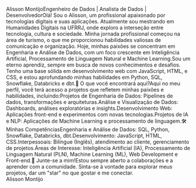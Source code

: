 Alisson MontijoEngenheiro de Dados | Analista de Dados | DesenvolvedorOlá! Sou o Alisson, um profissional apaixonado por tecnologias digitais e suas aplicações. Atualmente sou mestrando em Humanidades Digitais na UFRRJ, onde exploro a interseção entre tecnologia, cultura e sociedade. Minha jornada profissional começou na área de turismo, o que me proporcionou habilidades valiosas de comunicação e organização. Hoje, minhas paixões se concentram em Engenharia e Análise de Dados, com um foco crescente em Inteligência Artificial, Processamento de Linguagem Natural e Machine Learning.Sou um eterno aprendiz, sempre em busca de novos conhecimentos e desafios. Tenho uma base sólida em desenvolvimento web com JavaScript, HTML, e CSS, e estou aprofundando minhas habilidades em Python, SQL, Snowflake, Databricks e dbt.🚀 O que você encontrará aqui?Aqui no meu perfil, você terá acesso a projetos que refletem minhas paixões e habilidades, incluindo:Projetos de Engenharia de Dados: Pipelines de dados, transformações e arquiteturas.Análise e Visualização de Dados: Dashboards, análises exploratórias e insights.Desenvolvimento Web: Aplicações front-end e experimentos com novas tecnologias.Projetos de IA e NLP: Aplicações de Machine Learning e processamento de linguagem.🛠️ Minhas CompetênciasEngenharia e Análise de Dados: SQL, Python, Snowflake, Databricks, dbt.Desenvolvimento: JavaScript, HTML, CSS.Interpessoais: Bilíngue (Inglês), atendimento ao cliente, gerenciamento de projetos.Áreas de Interesse: Inteligência Artificial (IA), Processamento de Linguagem Natural (PLN), Machine Learning (ML), Web Development e Front-end.🌱 Junte-se a mim!Estou sempre aberto a colaborações e a aprender com a comunidade. Sinta-se à vontade para explorar meus projetos, dar um "star" no que gostar e me conectar.<br>Alisson Montijo
